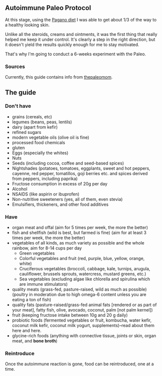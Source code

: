 ## Autoimmune Paleo Protocol

At this stage, using the [Pagano diet](README.md) I was able to get about 1/3 of the way to a healthy looking skin.

Unlike all the steroids, creams and ointments, it was the first thing that really helped me keep it under control.
It's clearly a step in the right direction, but it doesn't yield the results quickly enough for me to stay motivated.

That's why I'm going to conduct a 6-weeks experiment with the Paleo.

### Sources

Currently, this guide contains info from [thepaleomom](http://www.thepaleomom.com/the-autoimmune-protocol/).


## The guide

### Don't have

- grains (cereals, etc)
- legumes (beans, peas, lentils)
- dairy (apart from kefir)
- refined sugars
- modern vegetable oils (olive oil is fine)
- processed food chemicals
- gluten
- Eggs (especially the whites)
- Nuts
- Seeds (including cocoa, coffee and seed-based spices)
- Nightshades (potatoes, tomatoes, eggplants, sweet and hot peppers, cayenne, red pepper, tomatillos, goji berries etc. and spices derived from peppers, including paprika)
- Fructose consumption in excess of 20g per day
- Alcohol
- NSAIDS (like aspirin or ibuprofen)
- Non-nutritive sweeteners (yes, all of them, even stevia)
- Emulsifiers, thickeners, and other food additives


### Have

- organ meat and offal (aim for 5 times per week, the more the better)
- fish and shellfish (wild is best, but farmed is fine) (aim for at least 3 times per week, the more the better)
- vegetables of all kinds, as much variety as possible and the whole rainbow, aim for 8-14 cups per day
  - Green vegetables
  - Colorful vegetables and fruit (red, purple, blue, yellow, orange, white)
  - Cruciferous vegetables (broccoli, cabbage, kale, turnips, arugula, cauliflower, brussels sprouts, watercress, mustard greens, etc.)
  - Sea vegetables (excluding algae like chlorella and spirulina which are immune stimulators)
- quality meats (grass-fed, pasture-raised, wild as much as possible) (poultry in moderation due to high omega-6 content unless you are eating a ton of fish)
- quality fats (pasture-raised/grass-fed animal fats [rendered or as part of your meat], fatty fish, olive, avocado, coconut, palm [not palm kernel])
- fruit (keeping fructose intake between 10g and 20 g daily)
- probiotic foods (fermented vegetables or fruit, kombucha, water kefir, coconut milk kefir, coconut milk yogurt, supplements)–read about them here and here.
- glycine-rich foods (anything with connective tissue, joints or skin, organ meat, and __bone broth__)


### Reintroduce

Once the autoimmune reaction is gone, food can be reintroduced, one at a time.
